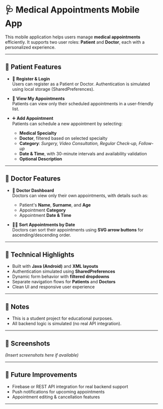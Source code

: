 # 🩺 Medical Appointments Mobile App

This mobile application helps users manage **medical appointments** efficiently. It supports two user roles: **Patient** and **Doctor**, each with a personalized experience.

---

## 👤 Patient Features

- 🔐 **Register & Login**  
  Users can register as a Patient or Doctor. Authentication is simulated using local storage (SharedPreferences).

- 📅 **View My Appointments**  
  Patients can view only their scheduled appointments in a user-friendly list.

- ➕ **Add Appointment**  
  Patients can schedule a new appointment by selecting:
  - **Medical Specialty**
  - **Doctor**, filtered based on selected specialty
  - **Category**: _Surgery, Video Consultation, Regular Check-up, Follow-up_
  - **Date & Time**, with 30-minute intervals and availability validation
  - **Optional Description**

---

## 🩻 Doctor Features

- 🏥 **Doctor Dashboard**  
  Doctors can view only their own appointments, with details such as:
  - Patient's **Name**, **Surname**, and **Age**
  - Appointment **Category**
  - Appointment **Date & Time**

- 🔽🔼 **Sort Appointments by Date**  
  Doctors can sort their appointments using **SVG arrow buttons** for ascending/descending order.

---

## 🧠 Technical Highlights

- Built with **Java (Android)** and **XML layouts**
- Authentication simulated using **SharedPreferences**
- Dynamic form behavior with **filtered dropdowns**
- Separate navigation flows for **Patients** and **Doctors**
- Clean UI and responsive user experience

---

## 📌 Notes

- This is a student project for educational purposes.
- All backend logic is simulated (no real API integration).

---

## 📸 Screenshots

_(Insert screenshots here if available)_

---

## 🚀 Future Improvements

- Firebase or REST API integration for real backend support
- Push notifications for upcoming appointments
- Appointment editing & cancellation features

---

